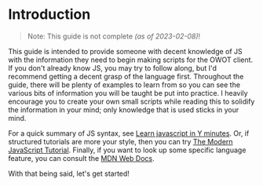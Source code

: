 # Introduction
> Note: This guide is not complete *(as of 2023-02-08)*!

This guide is intended to provide someone with decent knowledge of JS with the
information they need to begin making scripts for the OWOT client. If you
don't already know JS, you may try to follow along, but I'd recommend getting
a decent grasp of the language first. Throughout the guide, there will be
plenty of examples to learn from so you can see the various bits of
information you will be taught be put into practice. I heavily encourage you
to create your own small scripts while reading this to solidify the
information in your mind; only knowledge that is used sticks in your mind.

For a quick summary of JS syntax, see [Learn javascript in Y minutes](https://learnxinyminutes.com/docs/javascript/).
Or, if structured tutorials are more your style, then you can try [The Modern JavaScript Tutorial](https://javascript.info/).
Finally, if you want to look up some specific language feature, you can consult the [MDN Web Docs](https://developer.mozilla.org/).

With that being said, let's get started!